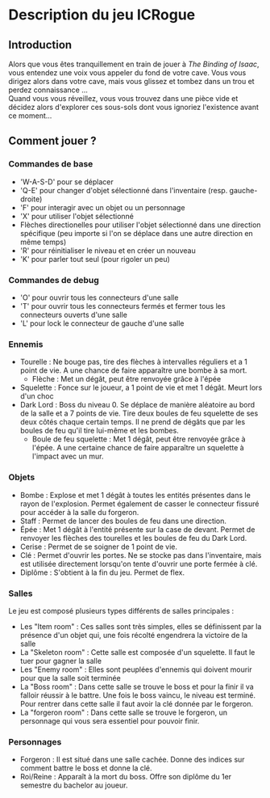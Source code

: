 # Description du jeu ICRogue
## Introduction
Alors que vous êtes tranquillement en train de jouer à *The Binding of Isaac*, vous entendez une voix vous appeler du fond de votre cave.
Vous vous dirigez alors dans votre cave, mais vous glissez et tombez dans un trou et perdez connaissance ...\
Quand vous vous réveillez, vous vous trouvez dans une pièce vide et décidez alors d'explorer ces sous-sols dont vous
ignoriez l'existence avant ce moment... 

## Comment jouer ?

### Commandes de base
- 'W-A-S-D' pour se déplacer
- 'Q-E' pour changer d'objet sélectionné dans l'inventaire (resp. gauche-droite)
- 'F' pour interagir avec un objet ou un personnage
- 'X' pour utiliser l'objet sélectionné
- Flèches directionelles pour utiliser l'objet sélectionné dans une direction spécifique (peu importe si l'on se déplace dans une autre direction en même temps)
- 'R' pour réinitialiser le niveau et en créer un nouveau
- 'K' pour parler tout seul (pour rigoler un peu)
### Commandes de debug
- 'O' pour ouvrir tous les connecteurs d'une salle
- 'T' pour ouvrir tous les connecteurs fermés et fermer tous les connecteurs ouverts d'une salle
- 'L' pour lock le connecteur de gauche d'une salle

### Ennemis
- Tourelle : Ne bouge pas, tire des flèches à intervalles réguliers et a 1 point de vie. A une chance de faire apparaître une bombe à sa mort.
    - Flèche : Met un dégât, peut être renvoyée grâce à l'épée
- Squelette : Fonce sur le joueur, a 1 point de vie et met 1 dégât. Meurt lors d'un choc
- Dark Lord : Boss du niveau 0. Se déplace de manière aléatoire au bord de la salle et a 7 points de vie. 
Tire deux boules de feu squelette de ses deux côtés chaque certain temps.
Il ne prend de dégâts que par les boules de feu qu'il tire lui-même et les bombes.
    - Boule de feu squelette : Met 1 dégât, peut être renvoyée grâce à l'épée. A une certaine chance de faire apparaître un squelette à l'impact avec un mur.
### Objets
- Bombe : Explose et met 1 dégât à toutes les entités présentes dans le rayon de l'explosion. Permet également de casser le connecteur fissuré pour accéder à la salle du forgeron.
- Staff : Permet de lancer des boules de feu dans une direction.
- Épée : Met 1 dégât à l'entité présente sur la case de devant. Permet de renvoyer les flèches des tourelles et les boules de feu du Dark Lord.
- Cerise : Permet de se soigner de 1 point de vie.
- Clé : Permet d'ouvrir les portes. Ne se stocke pas dans l'inventaire, mais est utilisée directement lorsqu'on tente d'ouvrir une porte fermée à clé.
- Diplôme : S'obtient à la fin du jeu. Permet de flex.
### Salles
Le jeu est composé plusieurs types différents de salles principales :
- Les "Item room" :
    Ces salles sont très simples, elles se définissent par la présence d'un objet qui, une fois récolté 
    engendrera la victoire de la salle
- La "Skeleton room" :
    Cette salle est composée d'un squelette. Il faut le tuer pour gagner la salle
- Les "Enemy room" :
    Elles sont peuplées d'ennemis qui doivent mourir pour que la salle soit terminée
- La "Boss room" :
    Dans cette salle se trouve le boss et pour la finir il va falloir réussir à le battre. Une fois le boss 
    vaincu, le niveau est terminé. Pour rentrer dans cette salle il faut avoir la clé donnée par le forgeron.
- La "forgeron room" :
    Dans cette salle se trouve le forgeron, un personnage qui vous sera essentiel pour pouvoir finir.
### Personnages
- Forgeron : Il est situé dans une salle cachée. Donne des indices sur comment battre le boss et donne la clé.
- Roi/Reine : Apparaît à la mort du boss. Offre son diplôme du 1er semestre du bachelor au joueur.
